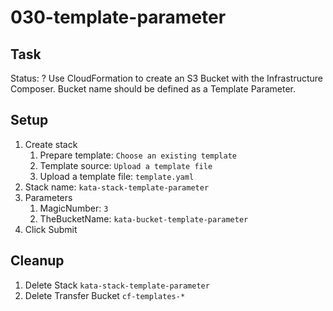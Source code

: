 # 030-template-parameter

## Task
Status: ?
Use CloudFormation to create an S3 Bucket with the Infrastructure Composer.
Bucket name should be defined as a Template Parameter.

## Setup
1. Create stack
	1. Prepare template: `Choose an existing template`
	2. Template source: `Upload a template file`
	3. Upload a template file: `template.yaml`
4. Stack name: `kata-stack-template-parameter`
5. Parameters
	1. MagicNumber: `3`
	2. TheBucketName: `kata-bucket-template-parameter`
6. Click Submit

## Cleanup
1. Delete Stack `kata-stack-template-parameter`
2. Delete Transfer Bucket `cf-templates-*`
